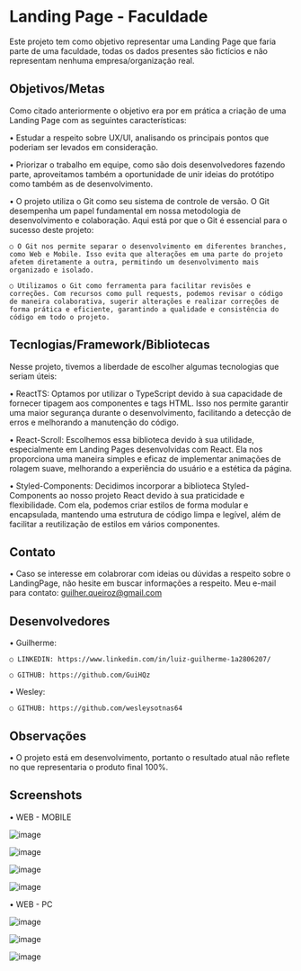 # Landing Page - Faculdade

Este projeto tem como objetivo representar uma Landing Page que faria parte de uma faculdade, todas os dados presentes são fictícios e não representam nenhuma empresa/organização real.

## Objetivos/Metas

Como citado anteriormente o objetivo era por em prática a criação de uma Landing Page com as seguintes características:

• Estudar a respeito sobre UX/UI, analisando os principais pontos que poderiam ser levados em consideração.

• Priorizar o trabalho em equipe, como são dois desenvolvedores fazendo parte, aproveitamos também a oportunidade de unir ideias do protótipo como também as de desenvolvimento.

• O projeto utiliza o Git como seu sistema de controle de versão. O Git desempenha um papel fundamental em nossa metodologia de desenvolvimento e colaboração. Aqui está por que o Git é essencial para o sucesso deste projeto:

  ```○ O Git nos permite separar o desenvolvimento em diferentes branches, como Web e Mobile. Isso evita que alterações em uma parte do projeto afetem diretamente a outra, permitindo um desenvolvimento mais organizado e isolado.```

  ```○ Utilizamos o Git como ferramenta para facilitar revisões e correções. Com recursos como pull requests, podemos revisar o código de maneira colaborativa, sugerir alterações e realizar correções de forma prática e eficiente, garantindo a qualidade e consistência do código em todo o projeto.```

## Tecnlogias/Framework/Bibliotecas

Nesse projeto, tivemos a liberdade de escolher algumas tecnologias que seriam úteis: 

• ReactTS: Optamos por utilizar o TypeScript devido à sua capacidade de fornecer tipagem aos componentes e tags HTML. Isso nos permite garantir uma maior segurança durante o desenvolvimento, facilitando a detecção de erros e melhorando a manutenção do código.

• React-Scroll: Escolhemos essa biblioteca devido à sua utilidade, especialmente em Landing Pages desenvolvidas com React. Ela nos proporciona uma maneira simples e eficaz de implementar animações de rolagem suave, melhorando a experiência do usuário e a estética da página.

• Styled-Components: Decidimos incorporar a biblioteca Styled-Components ao nosso projeto React devido à sua praticidade e flexibilidade. Com ela, podemos criar estilos de forma modular e encapsulada, mantendo uma estrutura de código limpa e legível, além de facilitar a reutilização de estilos em vários componentes.

## Contato

• Caso se interesse em colabrorar com ideias ou dúvidas a respeito sobre o LandingPage, não hesite em buscar informações a respeito. Meu e-mail para contato: guilher.queiroz@gmail.com

## Desenvolvedores

• Guilherme: 
``` 
○ LINKEDIN: https://www.linkedin.com/in/luiz-guilherme-1a2806207/

○ GITHUB: https://github.com/GuiHQz
```

• Wesley: 
``` 
○ GITHUB: https://github.com/wesleysotnas64
```

## Observações

• O projeto está em desenvolvimento, portanto o resultado atual não reflete no que representaria o produto final 100%.

## Screenshots

• WEB - MOBILE

![image](https://github.com/GuiHQz/FaculLanding/assets/85589192/618b1ae6-cb7e-4e87-bf75-334712c1a454)

![image](https://github.com/GuiHQz/FaculLanding/assets/85589192/381a5ced-c50a-48d8-8998-e3d8f86f20b8)

![image](https://github.com/GuiHQz/FaculLanding/assets/85589192/63aa01ad-ea2f-44e7-819e-ca538429e983)

![image](https://github.com/GuiHQz/FaculLanding/assets/85589192/7cdd1542-a9e1-4ff1-83c2-3239e8b18667)


• WEB - PC

![image](https://github.com/GuiHQz/FaculLanding/assets/85589192/3e028cb2-75c5-4bb1-a46d-21f35aaecf19)

![image](https://github.com/GuiHQz/FaculLanding/assets/85589192/2487a3f3-04e0-4515-aacc-b3ac83fc7e0c)

![image](https://github.com/GuiHQz/FaculLanding/assets/85589192/be50f46c-a74f-45bb-834a-58b9902313f1)
